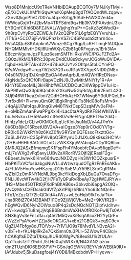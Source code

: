 Wso8D1MnjdcU9xTReVNHbIEOAupBCQT0y7MNJKyTMyI=
qE/X/CvkULhMfhIGqwAhsK6pMep3gdTfAOQndWLzqpw=
ZXnvIQkgnPfeC7D07uJ4qxeSrtqj/RlAdEFAWX02ed4=
fWWcaGxjV1+J2bvMo4TRFSdrd9q+Hb3KVXPXAvdnU3k=
EY9QnfCKhI6D8FZJNAL/WjyjhgYruP++GsKz3z6WxdQ=
9h8rpCvYyRoQZEWEJu1V2cQ2Pn51L6gfzEQYYvruhLs=
/1T1/S+5CO7SjFvV8QPnz1xVSZrC4SPdudaSzthrn4o=
9VsAQQuE8KAdpknA7WmzeSCg79qp/Lc6HTimqFfADQo=
NHQMMMlvtHDKjI6UmWXjvC2b81g0RFvguvo/lErk3lA=
E8czmVgumJpzP1Lpz6esmSMThlIRkuVNC/PGJFZFd2A=
3Q0zJXkM0/HRYc30pvqDVdCU8s9ckyvrJCGoWuQVIDA=
fcjbdHHUiPTAkx42X+474usKJvYv2Ohtps5toLCYmPQ=
67sAVcdgw9+rqq7I52x37Q3+oJR1aV0X7gqKNID0ZME=
04s0N7jUq1DJXmjKEpOA46wAqrbJLnt4QWrfIRcDNas=
4fgNduSxQfOf0FirBapVCzlNJ9J3wMtitMNIYfy1R+A=
KI4Yf6EvsoMILj3kHRhbfWEUCDDCutClKW9ppDV1uHc=
AkP9IfwQw33pb9QmbSh2XkxNw5GqRnVgJb62EmtL420=
3Uj946WTkcaZvlbn7ZCdHOHhAzHX1WNwg6Y3dUFQeL8=
7vr5xdM+Pl+mvuQmGK1jBgkRngh8lTs8Nd08oFsMrv8=
J4qAj/Jl7alt4qaJKInqGIwM0TNxfCspSDzqMVv0eFM=
e+oMbZmAanFwaPPgXxi4HLac0taARydRKF8i4WhiIW8=
bbJvBvko+0+59AwBLctRvB07v9eEINgnQKET9xr2diQ=
HIhIzy1deLrCLiwOKMCofLqUcKIoiJsuNxD/v4AJ7mY=
8j/6Dz8jkO15RcetUBV2VA+aIOgze3Yep0rCOdCYV1g=
bR0lc02/WkRYh8z6KxZ0fivGRY2mEQFEssoFtxzttGo=
ZdSLJHVzHC35pPViv8pO5RYynUDJ1JXuQ8k9ss3HC1A=
/G+BcH6HhBAGcVOLxDzzWKXXjqW7Abnj4rCDp1fQ6Ic=
8MRJQ2ASxBfmqmgSK1FspFh4YMoebfcDA+p5figpDeY=
mLj7uWXg3vFq5avyLUBv2aXRorRV2Ojfi2jERasIF2g=
6BbeetJwhvk6iKnv664wzJNXDZyqHn3Wr1OQZkpusrE=
HbPKlTxVCfxs6abgxNuVLLdWzwzqudOTgRzFnREsAKk=
4/FftkV5HnoYcwHKzegsD1lErSoEMuY59BLSrbCqR1M=
wZ1xlDzOmRNYNcML9bg3kcYIkiDogXbLBuGu7OvaDFg=
FNLlJ6vcWTw4kD2fjH7FeTyQPuRvRbeAy72gHWEJRYw=
1HS+Mbe45OTRt0jPXdPhBhAB6s+3bkvzbi6apgA2OlQ=
jVvQzMrsCzEDsabGdVfZpXrtPSjzhRlnLYho63cNQnE=
hTq1/eZyzQT72lcQCkId4+tWz+wLEoHqb9fkTeJaf1k=
Jna8R6tZ70AN3BAM7II1Co9ZjiWjCVb+Me2+9KVfR28=
hEgWQvID6NyhZOWxuo8P4q2sDqNQcNQTj3ipfvJdlrw=
nW+kwdg5Tu8mjJjVq8B6BndmWaXHA0fROKoFw8jTs0A=
8NX6gVv3eFnLdfa+q4Ie2M5QvxXiRsqAKcxZH2YyQrE=
eWzZePyAYowHZZju8eOKG/G/i+xEn21GBQk3+eqSC9c=
UgZU4Fbfgy8dJTO/Vxv+7r1V1JO9s78MvdYLN3vzA2I=
v0bT+h+fKUHplRkZe7QkiSmn0tu3PLl+5ZWxwP4CBqI=
hCAKqftsEDZtaT/bkqJhUR40WgPv/88eo8U1i/2fULA=
Op1TudsfzITZ9xtrL/5LHcXu/hWtXx9/Nl4XAN2iazo=
dm2TUzhDlO6EEK8PVP+GSnJqOEWNU3EYVekWEBfA9lU=
IAfJdubv5j5kuDasgfoej4tY0D8/MBxdbdnVP+Hyqvw=
